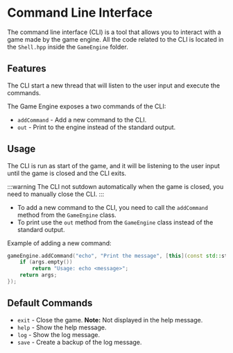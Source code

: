 # Command Line Interface

The command line interface (CLI) is a tool that allows you to interact with a game made by the game engine.
All the code related to the CLI is located in the `Shell.hpp` inside the `GameEngine` folder.

## Features

The CLI start a new thread that will listen to the user input and execute the commands.

The Game Engine exposes a two commands of the CLI:

- `addCommand` - Add a new command to the CLI.
- `out` - Print to the engine instead of the standard output.

## Usage

The CLI is run as start of the game, and it will be listening to the user input until the game is closed and the CLI exits.

:::warning
The CLI not sutdown automatically when the game is closed, you need to manually close the CLI.
:::

- To add a new command to the CLI, you need to call the `addCommand` method from the `GameEngine` class.
- To print use the `out` method from the `GameEngine` class instead of the standard output.

Example of adding a new command:
```cpp
gameEngine.addCommand("echo", "Print the message", [this](const std::string &args) {
    if (args.empty())
        return "Usage: echo <message>";
    return args;
});
```

## Default Commands

- `exit` - Close the game. **Note:** Not displayed in the help message.
- `help` - Show the help message.
- `log` - Show the log message.
- `save` - Create a backup of the log message.
